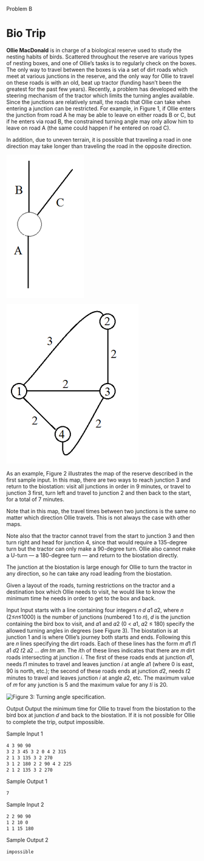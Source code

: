 Problem B

# Bio Trip

**Ollie MacDonald** is in charge of a biological reserve used to study the nesting habits of birds. Scattered throughout the reserve are various types of nesting boxes, and one of Ollie’s tasks is to regularly check on the boxes. The only way to travel between the boxes is via a set of dirt roads which meet at various junctions in the reserve, and the only way for Ollie to travel on these roads is with an old, beat up tractor (funding hasn’t been the greatest for the past few years). Recently, a problem has developed with the steering mechanism of the tractor which limits the turning angles available. Since the junctions are relatively small, the roads that Ollie can take when entering a junction can be restricted. For example, in Figure 1, if Ollie enters the junction from road A he may be able to leave on either roads B or C, but if he enters via road B, the constrained turning angle may only allow him to leave on road A (the same could happen if he entered on road C).

In addition, due to uneven terrain, it is possible that traveling a road in one direction may take longer than traveling the road in the opposite direction.

![Figure 1: Sample junction.](img-0001.png)

![Figure 2: Map of Sample Input 1.](img-0002.png)

As an example, Figure 2 illustrates the map of the reserve described in the first sample input. In this map, there are two ways to reach junction 3 and return to the biostation: visit all junctions in order in 9 minutes, or travel to junction 3 first, turn left and travel to junction 2 and then back to the start, for a total of 7 minutes.

Note that in this map, the travel times between two junctions is the same no matter which direction Ollie travels. This is not always the case with other maps.

Note also that the tractor cannot travel from the start to junction 3 and then turn right and head for junction 4, since that would require a 135-degree turn but the tractor can only make a 90-degree turn. Ollie also cannot make a U-turn — a 180-degree turn — and return to the biostation directly.

The junction at the biostation is large enough for Ollie to turn the tractor in any direction, so he can take any road leading from the biostation.

Given a layout of the roads, turning restrictions on the tractor and a destination box which Ollie needs to visit, he would like to know the minimum time he needs in order to get to the box and back.

Input
Input starts with a line containing four integers 𝑛 𝑑 𝛼1 𝛼2, where 𝑛 (2≤𝑛≤1000) is the number of junctions (numbered 1 to 𝑛), 𝑑 is the junction containing the bird box to visit, and 𝛼1 and 𝛼2 (0 < 𝛼1, 𝛼2 ≤ 180) specify the allowed turning angles in degrees (see Figure 3). The biostation is at junction 1 and is where Ollie’s journey both starts and ends. Following this are 𝑛 lines specifying the dirt roads. Each of these lines has the form 𝑚 𝑑1 𝑡1 𝑎1 𝑑2 𝑡2 𝑎2 … 𝑑𝑚 𝑡𝑚 𝑎𝑚. The 𝑖th of these lines indicates that there are 𝑚 dirt roads intersecting at junction 𝑖. The first of these roads ends at junction 𝑑1, needs 𝑡1 minutes to travel and leaves junction 𝑖 at angle 𝑎1 (where 0 is east, 90 is north, etc.); the second of these roads ends at junction 𝑑2, needs 𝑡2 minutes to travel and leaves junction 𝑖 at angle 𝑎2, etc. The maximum value of 𝑚 for any junction is 5 and the maximum value for any 𝑡𝑖 is 20.

![Figure 3: Turning angle specification.]()


Output
Output the minimum time for Ollie to travel from the biostation to the bird box at junction 𝑑 and back to the biostation. If it is not possible for Ollie to complete the trip, output impossible.


Sample Input 1

    4 3 90 90
    3 2 3 45 3 2 0 4 2 315
    2 1 3 135 3 2 270
    3 1 2 180 2 2 90 4 2 225
    2 1 2 135 3 2 270

Sample Output 1

    7

Sample Input 2

    2 2 90 90
    1 2 10 0
    1 1 15 180

Sample Output 2

    impossible





